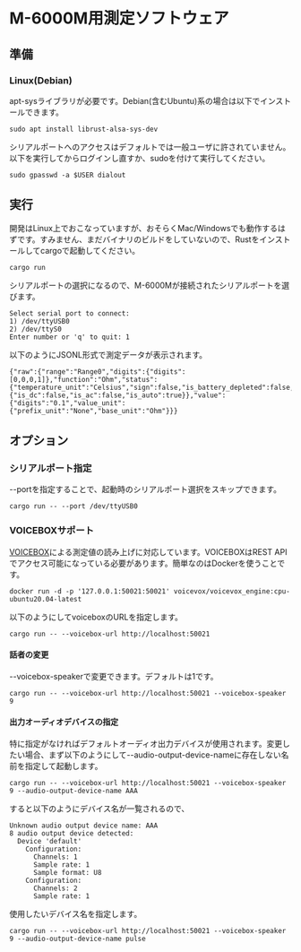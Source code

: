 # M-6000M用測定ソフトウェア

## 準備

### Linux(Debian)

apt-sysライブラリが必要です。Debian(含むUbuntu)系の場合は以下でインストールできます。

    sudo apt install librust-alsa-sys-dev

シリアルポートへのアクセスはデフォルトでは一般ユーザに許されていません。以下を実行してからログインし直すか、sudoを付けて実行してください。

    sudo gpasswd -a $USER dialout

## 実行

開発はLinux上でおこなっていますが、おそらくMac/Windowsでも動作するはずです。すみません、まだバイナリのビルドをしていないので、Rustをインストールしてcargoで起動してください。

    cargo run

シリアルポートの選択になるので、M-6000Mが接続されたシリアルポートを選びます。

    Select serial port to connect:
    1) /dev/ttyUSB0
    2) /dev/ttyS0
    Enter number or 'q' to quit: 1

以下のようにJSONL形式で測定データが表示されます。

    {"raw":{"range":"Range0","digits":{"digits":[0,0,0,1]},"function":"Ohm","status":{"temperature_unit":"Celsius","sign":false,"is_battery_depleted":false,"is_overflow":false},"option2":{"is_dc":false,"is_ac":false,"is_auto":true}},"value":{"digits":"0.1","value_unit":{"prefix_unit":"None","base_unit":"Ohm"}}} 

## オプション

### シリアルポート指定

--portを指定することで、起動時のシリアルポート選択をスキップできます。

    cargo run -- --port /dev/ttyUSB0

### VOICEBOXサポート

[VOICEBOX](https://github.com/VOICEVOX/voicevox_core)による測定値の読み上げに対応しています。VOICEBOXはREST APIでアクセス可能になっている必要があります。簡単なのはDockerを使うことです。

    docker run -d -p '127.0.0.1:50021:50021' voicevox/voicevox_engine:cpu-ubuntu20.04-latest

以下のようにしてvoiceboxのURLを指定します。

    cargo run -- --voicebox-url http://localhost:50021

#### 話者の変更

--voicebox-speakerで変更できます。デフォルトは1です。

    cargo run -- --voicebox-url http://localhost:50021 --voicebox-speaker 9

#### 出力オーディオデバイスの指定

特に指定がなければデフォルトオーディオ出力デバイスが使用されます。変更したい場合、まず以下のようにして--audio-output-device-nameに存在しない名前を指定して起動します。

    cargo run -- --voicebox-url http://localhost:50021 --voicebox-speaker 9 --audio-output-device-name AAA
    
すると以下のようにデバイス名が一覧されるので、

    Unknown audio output device name: AAA
    8 audio output device detected:
      Device 'default'
        Configuration:
          Channels: 1
          Sample rate: 1
          Sample format: U8
        Configuration:
          Channels: 2
          Sample rate: 1

使用したいデバイス名を指定します。

    cargo run -- --voicebox-url http://localhost:50021 --voicebox-speaker 9 --audio-output-device-name pulse

